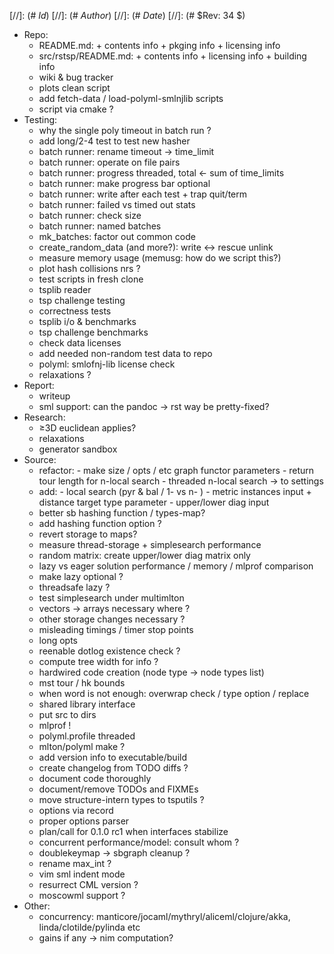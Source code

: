 
[//]: (# $Id$)
[//]: (# $Author$)
[//]: (# $Date$)
[//]: (# $Rev: 34 $)

* Repo:
    - README.md: + contents info + pkging info + licensing info
    - src/rstsp/README.md: + contents info + licensing info + building info
    - wiki & bug tracker
    - plots clean script
    - add fetch-data / load-polyml-smlnjlib scripts
    - script via cmake ?
* Testing:
    - why the single poly timeout in batch run ?
    - add long/2-4 test to test new hasher
    - batch runner: rename timeout -> time_limit
    - batch runner: operate on file pairs
    - batch runner: progress threaded, total <- sum of time_limits
    - batch runner: make progress bar optional
    - batch runner: write after each test + trap quit/term
    - batch runner: failed vs timed out stats
    - batch runner: check size
    - batch runner: named batches
    - mk_batches: factor out common code
    - create_random_data (and more?): write <-> rescue unlink
    - measure memory usage (memusg: how do we script this?)
    - plot hash collisions nrs ?
    - test scripts in fresh clone
    - tsplib reader
    - tsp challenge testing
    - correctness tests
    - tsplib i/o & benchmarks
    - tsp challenge benchmarks
    - check data licenses
    - add needed non-random test data to repo
    - polyml: smlofnj-lib license check
    - relaxations ?
* Report:
    - writeup
    - sml support: can the pandoc -> rst way be pretty-fixed?
* Research:
    - ≥3D euclidean applies?
    - relaxations
    - generator sandbox
* Source:
    - refactor:
            - make size / opts / etc graph functor parameters
            - return tour length for n-local search
            - threaded n-local search -> to settings
    - add:
            - local search (pyr & bal / 1- vs n- )
            - metric instances input + distance target type parameter
            - upper/lower diag input
    - better sb hashing function / types-map?
    - add hashing function option ?
    - revert storage to maps?
    - measure thread-storage + simplesearch performance
    - random matrix: create upper/lower diag matrix only
    - lazy vs eager solution performance / memory / mlprof comparison
    - make lazy optional ?
    - threadsafe lazy ?
    - test simplesearch under multimlton
    - vectors -> arrays necessary where ?
    - other storage changes necessary ?
    - misleading timings / timer stop points
    - long opts
    - reenable dotlog existence check ?
    - compute tree width for info ?
    - hardwired code creation (node type -> node types list)
    - mst tour / hk bounds
    - when word is not enough: overwrap check / type option / replace
    - shared library interface
    - put src to dirs
    - mlprof !
    - polyml.profile threaded
    - mlton/polyml make ?
    - add version info to executable/build
    - create changelog from TODO diffs ?
    - document code thoroughly
    - document/remove TODOs and FIXMEs
    - move structure-intern types to tsputils ?
    - options via record
    - proper options parser
    - plan/call for 0.1.0 rc1 when interfaces stabilize
    - concurrent performance/model: consult whom ?
    - doublekeymap -> sbgraph cleanup ?
    - rename max_int ?
    - vim sml indent mode
    - resurrect CML version ?
    - moscowml support ?
* Other:
    - concurrency: manticore/jocaml/mythryl/aliceml/clojure/akka,
                   linda/clotilde/pylinda etc
    - gains if any -> nim computation?
